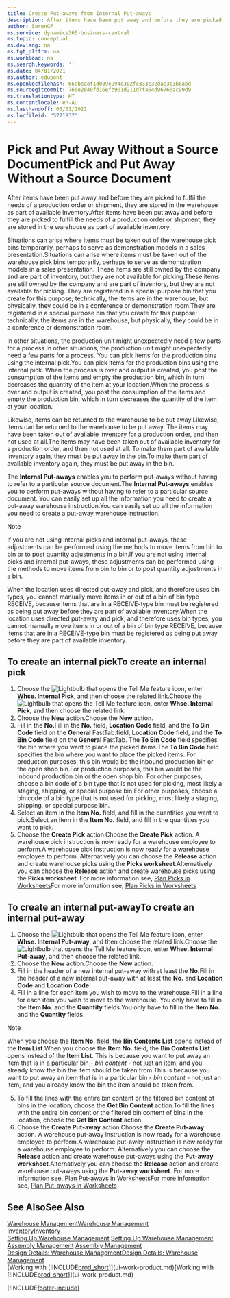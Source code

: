 ```yaml
---
title: Create Put-aways from Internal Put-aways
description: After items have been put away and before they are picked to fulfil the needs of a production order or shipment, they are stored in the warehouse as part of available inventory.
author: SorenGP
ms.service: dynamics365-business-central
ms.topic: conceptual
ms.devlang: na
ms.tgt_pltfrm: na
ms.workload: na
ms.search.keywords: ''
ms.date: 04/01/2021
ms.author: edupont
ms.openlocfilehash: 66abeaaf1d009e994e302fc333c32dae3c3b6abd
ms.sourcegitcommit: 766e2840fd16efb901d211d7fa64d96766ac99d9
ms.translationtype: HT
ms.contentlocale: en-AU
ms.lasthandoff: 03/31/2021
ms.locfileid: "5771837"
---
```

# <a name="pick-and-put-away-without-a-source-document"></a><span data-ttu-id="7a70a-103">Pick and Put Away Without a Source Document</span><span class="sxs-lookup"><span data-stu-id="7a70a-103">Pick and Put Away Without a Source Document</span></span>
<span data-ttu-id="7a70a-104">After items have been put away and before they are picked to fulfil the needs of a production order or shipment, they are stored in the warehouse as part of available inventory.</span><span class="sxs-lookup"><span data-stu-id="7a70a-104">After items have been put away and before they are picked to fulfill the needs of a production order or shipment, they are stored in the warehouse as part of available inventory.</span></span>  

<span data-ttu-id="7a70a-105">Situations can arise where items must be taken out of the warehouse pick bins temporarily, perhaps to serve as demonstration models in a sales presentation.</span><span class="sxs-lookup"><span data-stu-id="7a70a-105">Situations can arise where items must be taken out of the warehouse pick bins temporarily, perhaps to serve as demonstration models in a sales presentation.</span></span> <span data-ttu-id="7a70a-106">These items are still owned by the company and are part of inventory, but they are not available for picking.</span><span class="sxs-lookup"><span data-stu-id="7a70a-106">These items are still owned by the company and are part of inventory, but they are not available for picking.</span></span> <span data-ttu-id="7a70a-107">They are registered in a special purpose bin that you create for this purpose; technically, the items are in the warehouse, but physically, they could be in a conference or demonstration room.</span><span class="sxs-lookup"><span data-stu-id="7a70a-107">They are registered in a special purpose bin that you create for this purpose; technically, the items are in the warehouse, but physically, they could be in a conference or demonstration room.</span></span>  

<span data-ttu-id="7a70a-108">In other situations, the production unit might unexpectedly need a few parts for a process.</span><span class="sxs-lookup"><span data-stu-id="7a70a-108">In other situations, the production unit might unexpectedly need a few parts for a process.</span></span> <span data-ttu-id="7a70a-109">You can pick items for the production bins using the internal pick.</span><span class="sxs-lookup"><span data-stu-id="7a70a-109">You can pick items for the production bins using the internal pick.</span></span> <span data-ttu-id="7a70a-110">When the process is over and output is created, you post the consumption of the items and empty the production bin, which in turn decreases the quantity of the item at your location.</span><span class="sxs-lookup"><span data-stu-id="7a70a-110">When the process is over and output is created, you post the consumption of the items and empty the production bin, which in turn decreases the quantity of the item at your location.</span></span>  

<span data-ttu-id="7a70a-111">Likewise, items can be returned to the warehouse to be put away.</span><span class="sxs-lookup"><span data-stu-id="7a70a-111">Likewise, items can be returned to the warehouse to be put away.</span></span> <span data-ttu-id="7a70a-112">The items may have been taken out of available inventory for a production order, and then not used at all.</span><span class="sxs-lookup"><span data-stu-id="7a70a-112">The items may have been taken out of available inventory for a production order, and then not used at all.</span></span> <span data-ttu-id="7a70a-113">To make them part of available inventory again, they must be put away in the bin.</span><span class="sxs-lookup"><span data-stu-id="7a70a-113">To make them part of available inventory again, they must be put away in the bin.</span></span>  

<span data-ttu-id="7a70a-114">The **Internal Put-aways** enables you to perform put-aways without having to refer to a particular source document.</span><span class="sxs-lookup"><span data-stu-id="7a70a-114">The **Internal Put-aways** enables you to perform put-aways without having to refer to a particular source document.</span></span> <span data-ttu-id="7a70a-115">You can easily set up all the information you need to create a put-away warehouse instruction.</span><span class="sxs-lookup"><span data-stu-id="7a70a-115">You can easily set up all the information you need to create a put-away warehouse instruction.</span></span>  

> [!NOTE]  
>  <span data-ttu-id="7a70a-116">If you are not using internal picks and internal put-aways, these adjustments can be performed using the methods to move items from bin to bin or to post quantity adjustments in a bin.</span><span class="sxs-lookup"><span data-stu-id="7a70a-116">If you are not using internal picks and internal put-aways, these adjustments can be performed using the methods to move items from bin to bin or to post quantity adjustments in a bin.</span></span>  
>   
>  <span data-ttu-id="7a70a-117">When the location uses directed put-away and pick, and therefore uses bin types, you cannot manually move items in or out of a bin of bin type RECEIVE, because items that are in a RECEIVE-type bin must be registered as being put away before they are part of available inventory.</span><span class="sxs-lookup"><span data-stu-id="7a70a-117">When the location uses directed put-away and pick, and therefore uses bin types, you cannot manually move items in or out of a bin of bin type RECEIVE, because items that are in a RECEIVE-type bin must be registered as being put away before they are part of available inventory.</span></span>  

## <a name="to-create-an-internal-pick"></a><span data-ttu-id="7a70a-118">To create an internal pick</span><span class="sxs-lookup"><span data-stu-id="7a70a-118">To create an internal pick</span></span>  
1.  <span data-ttu-id="7a70a-119">Choose the ![Lightbulb that opens the Tell Me feature](media/ui-search/search_small.png "Tell me what you want to do") icon, enter **Whse. Internal Pick**, and then choose the related link.</span><span class="sxs-lookup"><span data-stu-id="7a70a-119">Choose the ![Lightbulb that opens the Tell Me feature](media/ui-search/search_small.png "Tell me what you want to do") icon, enter **Whse. Internal Pick**, and then choose the related link.</span></span>  
2. <span data-ttu-id="7a70a-120">Choose the **New** action.</span><span class="sxs-lookup"><span data-stu-id="7a70a-120">Choose the **New** action.</span></span>
3. <span data-ttu-id="7a70a-121">Fill in the **No.**</span><span class="sxs-lookup"><span data-stu-id="7a70a-121">Fill in the **No.**</span></span> <span data-ttu-id="7a70a-122">field, **Location Code** field, and the **To Bin Code** field on the **General** FastTab.</span><span class="sxs-lookup"><span data-stu-id="7a70a-122">field, **Location Code** field, and the **To Bin Code** field on the **General** FastTab.</span></span> <span data-ttu-id="7a70a-123">The **To Bin Code** field specifies the bin where you want to place the picked items.</span><span class="sxs-lookup"><span data-stu-id="7a70a-123">The **To Bin Code** field specifies the bin where you want to place the picked items.</span></span> <span data-ttu-id="7a70a-124">For production purposes, this bin would be the inbound production bin or the open shop bin.</span><span class="sxs-lookup"><span data-stu-id="7a70a-124">For production purposes, this bin would be the inbound production bin or the open shop bin.</span></span> <span data-ttu-id="7a70a-125">For other purposes, choose a bin code of a bin type that is not used for picking, most likely a staging, shipping, or special purpose bin.</span><span class="sxs-lookup"><span data-stu-id="7a70a-125">For other purposes, choose a bin code of a bin type that is not used for picking, most likely a staging, shipping, or special purpose bin.</span></span>  
4.  <span data-ttu-id="7a70a-126">Select an item in the **Item No.** field, and fill in the quantities you want to pick.</span><span class="sxs-lookup"><span data-stu-id="7a70a-126">Select an item in the **Item No.** field, and fill in the quantities you want to pick.</span></span>  
5. <span data-ttu-id="7a70a-127">Choose the **Create Pick** action.</span><span class="sxs-lookup"><span data-stu-id="7a70a-127">Choose the **Create Pick** action.</span></span> <span data-ttu-id="7a70a-128">A warehouse pick instruction is now ready for a warehouse employee to perform.</span><span class="sxs-lookup"><span data-stu-id="7a70a-128">A warehouse pick instruction is now ready for a warehouse employee to perform.</span></span> <span data-ttu-id="7a70a-129">Alternatively you can choose the **Release** action and create warehouse picks using the **Picks worksheet**.</span><span class="sxs-lookup"><span data-stu-id="7a70a-129">Alternatively you can choose the **Release** action and create warehouse picks using the **Picks worksheet**.</span></span> <span data-ttu-id="7a70a-130">For more information see,  [Plan Picks in Worksheets](warehouse-how-to-plan-picks-in-worksheets.md)</span><span class="sxs-lookup"><span data-stu-id="7a70a-130">For more information see,  [Plan Picks in Worksheets](warehouse-how-to-plan-picks-in-worksheets.md)</span></span>

## <a name="to-create-an-internal-put-away"></a><span data-ttu-id="7a70a-131">To create an internal put-away</span><span class="sxs-lookup"><span data-stu-id="7a70a-131">To create an internal put-away</span></span>  
1.  <span data-ttu-id="7a70a-132">Choose the ![Lightbulb that opens the Tell Me feature](media/ui-search/search_small.png "Tell me what you want to do") icon, enter **Whse. Internal Put-away**, and then choose the related link.</span><span class="sxs-lookup"><span data-stu-id="7a70a-132">Choose the ![Lightbulb that opens the Tell Me feature](media/ui-search/search_small.png "Tell me what you want to do") icon, enter **Whse. Internal Put-away**, and then choose the related link.</span></span>  
2. <span data-ttu-id="7a70a-133">Choose the **New** action.</span><span class="sxs-lookup"><span data-stu-id="7a70a-133">Choose the **New** action.</span></span>
3. <span data-ttu-id="7a70a-134">Fill in the header of a new internal put-away with at least the **No.**</span><span class="sxs-lookup"><span data-stu-id="7a70a-134">Fill in the header of a new internal put-away with at least the **No.**</span></span> <span data-ttu-id="7a70a-135">and **Location Code**.</span><span class="sxs-lookup"><span data-stu-id="7a70a-135">and **Location Code**.</span></span>
4. <span data-ttu-id="7a70a-136">Fill in a line for each item you wish to move to the warehouse.</span><span class="sxs-lookup"><span data-stu-id="7a70a-136">Fill in a line for each item you wish to move to the warehouse.</span></span> <span data-ttu-id="7a70a-137">You only have to fill in the **Item No.** and the **Quantity** fields.</span><span class="sxs-lookup"><span data-stu-id="7a70a-137">You only have to fill in the **Item No.** and the **Quantity** fields.</span></span>

  > [!NOTE]  
  > <span data-ttu-id="7a70a-138">When you choose the **Item No.** field, the **Bin Contents List** opens instead of the **Item List**.</span><span class="sxs-lookup"><span data-stu-id="7a70a-138">When you choose the **Item No.** field, the **Bin Contents List** opens instead of the **Item List**.</span></span> <span data-ttu-id="7a70a-139">This is because you want to put away an item that is in a particular bin - *bin content* - not just an item, and you already know the bin the item should be taken from.</span><span class="sxs-lookup"><span data-stu-id="7a70a-139">This is because you want to put away an item that is in a particular bin - *bin content* - not just an item, and you already know the bin the item should be taken from.</span></span>  <!--If you filled in **From Bin Code** in the header, the bin content will be filtered by value defined in the **From Bin Code**.-->
5. <span data-ttu-id="7a70a-140">To fill the lines with the entire bin content or the filtered bin content of bins in the location, choose the **Get Bin Content** action.</span><span class="sxs-lookup"><span data-stu-id="7a70a-140">To fill the lines with the entire bin content or the filtered bin content of bins in the location, choose the **Get Bin Content** action.</span></span>  
6. <span data-ttu-id="7a70a-141">Choose the **Create Put-away** action.</span><span class="sxs-lookup"><span data-stu-id="7a70a-141">Choose the **Create Put-away** action.</span></span> <span data-ttu-id="7a70a-142">A warehouse put-away instruction is now ready for a warehouse employee to perform.</span><span class="sxs-lookup"><span data-stu-id="7a70a-142">A warehouse put-away instruction is now ready for a warehouse employee to perform.</span></span> <span data-ttu-id="7a70a-143">Alternatively you can choose the **Release** action and create warehouse put-aways using the **Put-away worksheet**.</span><span class="sxs-lookup"><span data-stu-id="7a70a-143">Alternatively you can choose the **Release** action and create warehouse put-aways using the **Put-away worksheet**.</span></span> <span data-ttu-id="7a70a-144">For more information see,  [Plan Put-aways in Worksheets](warehouse-how-to-plan-put-aways-in-worksheets.md)</span><span class="sxs-lookup"><span data-stu-id="7a70a-144">For more information see,  [Plan Put-aways in Worksheets](warehouse-how-to-plan-put-aways-in-worksheets.md)</span></span>

## <a name="see-also"></a><span data-ttu-id="7a70a-145">See Also</span><span class="sxs-lookup"><span data-stu-id="7a70a-145">See Also</span></span>  
[<span data-ttu-id="7a70a-146">Warehouse Management</span><span class="sxs-lookup"><span data-stu-id="7a70a-146">Warehouse Management</span></span>](warehouse-manage-warehouse.md)  
[<span data-ttu-id="7a70a-147">Inventory</span><span class="sxs-lookup"><span data-stu-id="7a70a-147">Inventory</span></span>](inventory-manage-inventory.md)  
<span data-ttu-id="7a70a-148">[Setting Up Warehouse Management](warehouse-setup-warehouse.md)   </span><span class="sxs-lookup"><span data-stu-id="7a70a-148">[Setting Up Warehouse Management](warehouse-setup-warehouse.md)   </span></span>  
<span data-ttu-id="7a70a-149">[Assembly Management](assembly-assemble-items.md)  </span><span class="sxs-lookup"><span data-stu-id="7a70a-149">[Assembly Management](assembly-assemble-items.md)  </span></span>  
[<span data-ttu-id="7a70a-150">Design Details: Warehouse Management</span><span class="sxs-lookup"><span data-stu-id="7a70a-150">Design Details: Warehouse Management</span></span>](design-details-warehouse-management.md)  
<span data-ttu-id="7a70a-151">[Working with [!INCLUDE[prod_short](includes/prod_short.md)]](ui-work-product.md)</span><span class="sxs-lookup"><span data-stu-id="7a70a-151">[Working with [!INCLUDE[prod_short](includes/prod_short.md)]](ui-work-product.md)</span></span>


[!INCLUDE[footer-include](includes/footer-banner.md)]
